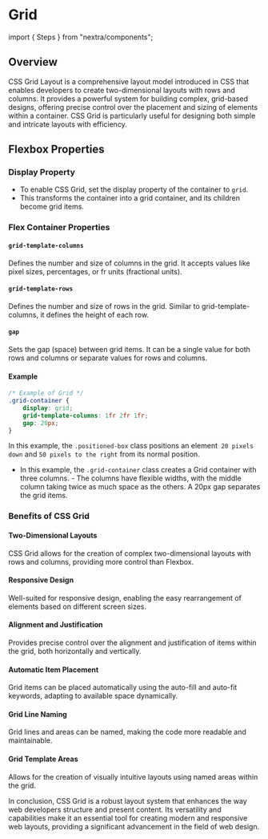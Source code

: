 # Grid

import { Steps } from "nextra/components";

## Overview

CSS Grid Layout is a comprehensive layout model introduced in CSS that enables developers to create two-dimensional layouts with rows and columns. It provides a powerful system for building complex, grid-based designs, offering precise control over the placement and sizing of elements within a container. CSS Grid is particularly useful for designing both simple and intricate layouts with efficiency.
## Flexbox Properties

<Steps>

### Display Property

- To enable CSS Grid, set the display property of the container to `grid`. 
- This transforms the container into a grid container, and its children become grid items.

### Flex Container Properties 

#### `grid-template-columns`

Defines the number and size of columns in the grid. It accepts values like pixel sizes, percentages, or fr units (fractional units).


#### `grid-template-rows`

Defines the number and size of rows in the grid. Similar to grid-template-columns, it defines the height of each row.

#### `gap`

Sets the gap (space) between grid items. It can be a single value for both rows and columns or separate values for rows and columns.

#### Example

```css
/* Example of Grid */
.grid-container {
    display: grid;
    grid-template-columns: 1fr 2fr 1fr;
    gap: 20px;
}

```

In this example, the `.positioned-box` class positions an element` 20 pixels down` and `50 pixels to the right` from its normal position.

- In this example, the `.grid-container` class creates a Grid container with three columns. - The columns have flexible widths, with the middle column taking twice as much space as the others. A 20px gap separates the grid items.

### Benefits of CSS Grid

#### Two-Dimensional Layouts
CSS Grid allows for the creation of complex two-dimensional layouts with rows and columns, providing more control than Flexbox.

#### Responsive Design
Well-suited for responsive design, enabling the easy rearrangement of elements based on different screen sizes.

#### Alignment and Justification
Provides precise control over the alignment and justification of items within the grid, both horizontally and vertically.

#### Automatic Item Placement
Grid items can be placed automatically using the auto-fill and auto-fit keywords, adapting to available space dynamically.

#### Grid Line Naming
Grid lines and areas can be named, making the code more readable and maintainable.

#### Grid Template Areas
Allows for the creation of visually intuitive layouts using named areas within the grid.

In conclusion, CSS Grid is a robust layout system that enhances the way web developers structure and present content. Its versatility and capabilities make it an essential tool for creating modern and responsive web layouts, providing a significant advancement in the field of web design.
</Steps>

